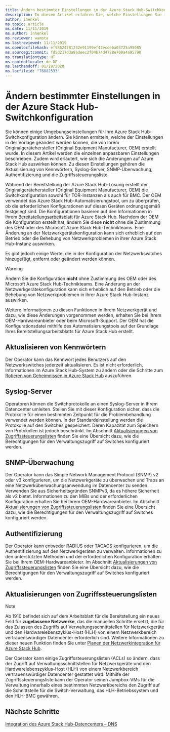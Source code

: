 ```yaml
---
title: Ändern bestimmter Einstellungen in der Azure Stack Hub-Switchkonfiguration
description: In diesem Artikel erfahren Sie, welche Einstellungen Sie in der Azure Stack Hub-Switchkonfiguration anpassen können. Nachdem der Originalgerätehersteller (OEM) die Konfiguration erstellt hat, ändern Sie diese nicht ohne Zustimmung des OEM oder des Microsoft Azure Stack Hub-Technikteams.
author: ihenkel
ms.topic: article
ms.date: 11/11/2019
ms.author: inhenkel
ms.reviewer: wamota
ms.lastreviewed: 11/11/2019
ms.openlocfilehash: ef98624781232e91199ef42ecdeba03725a95085
ms.sourcegitcommit: fd5d217d3a8adeec2f04b74d4728e709a4a95790
ms.translationtype: HT
ms.contentlocale: de-DE
ms.lasthandoff: 01/29/2020
ms.locfileid: "76882533"
---
```

#  <a name="modify-specific-settings-on-your-azure-stack-hub-switch-configuration"></a>Ändern bestimmter Einstellungen in der Azure Stack Hub-Switchkonfiguration

Sie können einige Umgebungseinstellungen für Ihre Azure Stack Hub-Switchkonfiguration ändern. Sie können ermitteln, welche der Einstellungen in der Vorlage geändert werden können, die von Ihrem Originalgerätehersteller (Original Equipment Manufacturer, OEM) erstellt wurde. In diesem Artikel werden die einzelnen anpassbaren Einstellungen beschrieben. Zudem wird erläutert, wie sich die Änderungen auf Azure Stack Hub auswirken können. Zu diesen Einstellungen gehören die Aktualisierung von Kennwörtern, Syslog-Server, SNMP-Überwachung, Authentifizierung und die Zugriffssteuerungsliste. 

Während der Bereitstellung der Azure Stack Hub-Lösung erstellt der Originalgerätehersteller (Original Equipment Manufacturer, OEM) die Switchkonfiguration sowohl für TOR-Instanzen als auch für BMC. Der OEM verwendet das Azure Stack Hub-Automatisierungstool, um zu überprüfen, ob die erforderlichen Konfigurationen auf diesen Geräten ordnungsgemäß festgelegt sind. Die Konfigurationen basieren auf den Informationen in Ihrem [Bereitstellungsarbeitsblatt](azure-stack-deployment-worksheet.md) für Azure Stack Hub. Nachdem der OEM die Konfiguration erstellt hat, ändern Sie diese **nicht** ohne die Zustimmung des OEM oder des Microsoft Azure Stack Hub-Technikteams. Eine Änderung an der Netzwerkgerätekonfiguration kann sich erheblich auf den Betrieb oder die Behebung von Netzwerkproblemen in ihrer Azure Stack Hub-Instanz auswirken.

Es gibt jedoch einige Werte, die in der Konfiguration der Netzwerkswitches hinzugefügt, entfernt oder geändert werden können.

>[!Warning]  
> Ändern Sie die Konfiguration **nicht** ohne Zustimmung des OEM oder des Microsoft Azure Stack Hub-Technikteams. Eine Änderung an der Netzwerkgerätekonfiguration kann sich erheblich auf den Betrieb oder die Behebung von Netzwerkproblemen in ihrer Azure Stack Hub-Instanz auswirken.
>
> Weitere Informationen zu diesen Funktionen in Ihrem Netzwerkgerät und dazu, wie diese Änderungen vorgenommen werden, erhalten Sie bei Ihrem OEM-Hardwareanbieter oder beim Microsoft-Support. Der OEM hat die Konfigurationsdatei mithilfe des Automatisierungstools auf der Grundlage Ihres Bereitstellungsarbeitsblatts für Azure Stack Hub erstellt. 

## <a name="password-update"></a>Aktualisieren von Kennwörtern

Der Operator kann das Kennwort jedes Benutzers auf den Netzwerkswitches jederzeit aktualisieren. Es ist nicht erforderlich, Informationen im Azure Stack Hub-System zu ändern oder die Schritte zum [Rotieren von Geheimnissen in Azure Stack Hub](azure-stack-rotate-secrets.md) auszuführen.

## <a name="syslog-server"></a>Syslog-Server

Operatoren können die Switchprotokolle an einen Syslog-Server in Ihrem Datencenter umleiten. Stellen Sie mit dieser Konfiguration sicher, dass die Protokolle für einen bestimmten Zeitpunkt für die Problembehandlung verwendet werden können. In der Standardeinstellung werden die Protokolle auf den Switches gespeichert. Deren Kapazität zum Speichern von Protokollen ist jedoch beschränkt. Im Abschnitt [Aktualisierungen von Zugriffssteuerungslisten](#access-control-list-updates) finden Sie eine Übersicht dazu, wie die Berechtigungen für den Verwaltungszugriff auf Switches konfiguriert werden.

## <a name="snmp-monitoring"></a>SNMP-Überwachung

Der Operator kann das Simple Network Management Protocol (SNMP) v2 oder v3 konfigurieren, um die Netzwerkgeräte zu überwachen und Traps an eine Netzwerküberwachungsanwendung im Datencenter zu senden. Verwenden Sie aus Sicherheitsgründen SNMPv3, da es höhere Sicherheit als v2 bietet. Informationen zu den MIBs und der erforderlichen Konfiguration erhalten Sie bei Ihrem OEM-Hardwareanbieter. Im Abschnitt [Aktualisierungen von Zugriffssteuerungslisten](#access-control-list-updates) finden Sie eine Übersicht dazu, wie die Berechtigungen für den Verwaltungszugriff auf Switches konfiguriert werden.

## <a name="authentication"></a>Authentifizierung

Der Operator kann entweder RADIUS oder TACACS konfigurieren, um die Authentifizierung auf den Netzwerkgeräten zu verwalten. Informationen zu den unterstützten Methoden und der erforderlichen Konfiguration erhalten Sie bei Ihrem OEM-Hardwareanbieter.  Im Abschnitt [Aktualisierungen von Zugriffssteuerungslisten](#access-control-list-updates) finden Sie eine Übersicht dazu, wie die Berechtigungen für den Verwaltungszugriff auf Switches konfiguriert werden.

## <a name="access-control-list-updates"></a>Aktualisierungen von Zugriffssteuerungslisten

> [!NOTE]
> Ab 1910 befindet sich auf dem Arbeitsblatt für die Bereitstellung ein neues Feld für **zugelassene Netzwerke**, das die manuellen Schritte ersetzt, die für das Zulassen des Zugriffs auf Verwaltungsschnittstellen für Netzwerkgeräte und den Hardwarelebenszyklus-Host (HLH) von einem Netzwerkbereich vertrauenswürdiger Datencenter erforderlich sind. Weitere Informationen zu dieser neuen Funktion finden Sie unter [Planen der Netzwerkintegration für Azure Stack Hub](azure-stack-network.md#permitted-networks).

Der Operator kann einige Zugriffssteuerungslisten (ACLs) so ändern, dass der Zugriff auf Verwaltungsschnittstellen für Netzwerkgeräte und den Hardwarelebenszyklus-Host (HLH) von einem Netzwerkbereich vertrauenswürdiger Datencenter gestattet wird. Mithilfe der Zugriffssteuerungsliste kann der Operator seinen Jumpbox-VMs für die Verwaltung innerhalb eines bestimmten Netzwerkbereichs den Zugriff auf die Schnittstelle für die Switch-Verwaltung, das HLH-Betriebssystem und den HLH-BMC gewähren.

## <a name="next-steps"></a>Nächste Schritte

[Integration des Azure Stack Hub-Datencenters – DNS](azure-stack-integrate-dns.md)
